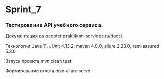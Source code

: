 # Sprint_7

### Тестирование API учебного сервиса. 

Документация qa-scooter.praktikum-services.ru/docs/.

Технологии Java 11, JUnit 4.13.2, maven 4.0.0, allure 2.23.0, rest-assured 5.3.0

Запуск проекта mvn clean test

Формирование отчета mvn allure:serve

